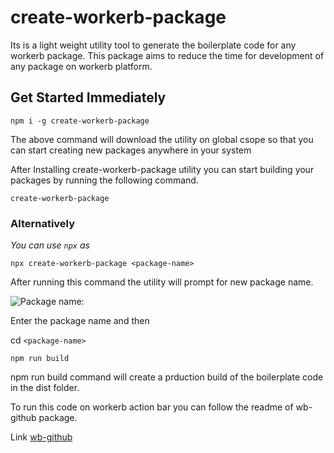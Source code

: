 # create-workerb-package

Its is a light weight utility tool to generate the boilerplate code for any workerb package.
This package aims to reduce the time for development of any package on workerb platform.

## Get Started Immediately

`npm i -g create-workerb-package`

The above command will download the utility on global csope so that you can start creating new packages anywhere in your system

After Installing create-workerb-package utility you can start building your packages by running the following command.

`create-workerb-package`

### Alternatively

_You can use `npx` as_

`npx create-workerb-package <package-name>`

After running this command the utility will prompt for new package name.

![Package name:](https://user-images.githubusercontent.com/12980740/107119637-f0e3ef00-68ae-11eb-93f9-fe76b13b8fc8.png)

Enter the package name and then

cd `<package-name>`

`npm run build`

npm run build command will create a prduction build of the boilerplate code in the dist folder.

To run this code on workerb action bar you can follow the readme of wb-github package.

Link [wb-github](https://github.com/workerb-io/wb-github)